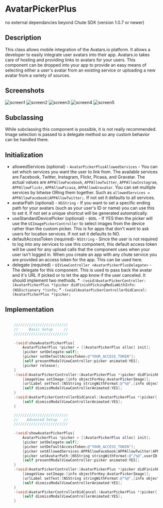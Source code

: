 AvatarPickerPlus
==============

no external dependancies beyond Chute SDK (version 1.0.7 or newer)

Description
-----------

This class allows mobile integration of the Avatars.io platform.  It allows a developer to easily integrate user avatars into their app.  Avatars.io takes care of hosting and providing links to avatars for your users.  This component can be dropped into your app to provide an easy means of selecting either a user's avatar from an existing service or uploading a new avatar from a variety of sources.

Screenshots
-----------
![screen1](https://github.com/chute/avatars-io-ios/raw/master/screenshots/APPC_1.PNG)
![screen2](https://github.com/chute/avatars-io-ios/raw/master/screenshots/APPC_2.PNG)
![screen3](https://github.com/chute/avatars-io-ios/raw/master/screenshots/APPC_3.PNG)
![screen4](https://github.com/chute/avatars-io-ios/raw/master/screenshots/APPC_4.PNG)
![screen5](https://github.com/chute/avatars-io-ios/raw/master/screenshots/APPC_5.PNG)

Subclassing
-----------

While subclassing this component is possible, it is not really recommended.  Image selection is passed to a delegate method so any custom behavior can be handled there.

Initialization
--------------

 *   allowedServices (optional) - `AvatarPickerPlusAllowedServices` - You can set which services you want the user to link from.  The available services are Facebook, Twitter, Instagram, Flickr, Picasa, and Gravatar.  The actual values are `APPAllowFacebook`, `APPAllowTwitter`, `APPAllowInstagram`, `APPAllowFlickr`, `APPAllowPicasa`, `APPAllowGravatar`.  You can set multiple services by bitwise ORing them together.  Such as `allowedServices = APPAllowFacebook|APPAllowTwitter;`.  If not set it defaults to all services.
 *   avatarPath (optional) - `NSString` - If you want to set a specific ending path for your avatars (such as your user's ID or name) you can use this to set it.  If not set a unique shortcut will be generated automatically.
 *   useStandardDevicePicker (optional) - `BOOL` - If YES then the picker will use the `UIImagePickerController` to select images from the device rather than the custom picker.  This is for apps that don't want to ask users for location services.  If not set it defaults to NO.
 *   defaultAccessToken (required)- `NSString` - Since the user is not required to log into any services to use this component, this default access token will be used for any upload calls that the component uses when your user isn't logged in.  When you create an app with any chute service you are provided an access token for the app.  This can be used here.
 *   delegate (required) - `UIViewController <AvatarPickerPlusDelegate>` - The delegate for this component.  This is used to pass back the avatar and it's URL if picked or to let the app know if the user canceled.  It should implement two methods.
    *  `-(void)AvatarPickerController:(AvatarPickerPlus *)picker didFinishPickingMediaWithInfo:(NSDictionary *)info;`
    *  `-(void)AvatarPickerControllerDidCancel:(AvatarPickerPlus *)picker;`


Implementation
--------------


```objective-c

	/////////////////////////
	//     Basic Setup     //
	/////////////////////////
	
    -(void)showAvatarPickerPlus{
    	AvatarPickerPlus *picker = [[AvatarPickerPlus alloc] init];
	    [picker setDelegate:self];
	    [picker setDefaultAccessToken:@"YOUR_ACCESS_TOKEN"];
	    [self presentModalViewController:picker animated:YES];
	    [picker release];
	}
	-(void)AvatarPickerController:(AvatarPickerPlus *)picker didFinishPickingMediaWithInfo:(NSDictionary *)info{
	    [imageView setImage:[info objectForKey:AvatarPickerImage]];
	    [urlLabel setText:[NSString stringWithFormat:@"%@",[info objectForKey:AvatarPickerURLString]]];
	    [self dismissModalViewControllerAnimated:YES];
	}
	-(void)AvatarPickerControllerDidCancel:(AvatarPickerPlus *)picker{
	    [self dismissModalViewControllerAnimated:YES];
	}

	/////////////////////////
	//    Advanced Setup   //
	/////////////////////////
	
    -(void)showAvatarPickerPlus{
    	AvatarPickerPlus *picker = [[AvatarPickerPlus alloc] init];
	    [picker setDelegate:self];
	    [picker setDefaultAccessToken:@"YOUR_ACCESS_TOKEN"];
    	[picker setAllowedServices:APPAllowFacebook|APPAllowTwitter|APPAllowGravatar];
    	[picker setAvatarPath:[NSString stringWithFormat:@"/%@",userID]]
	    [self presentModalViewController:picker animated:YES];
	}
	-(void)AvatarPickerController:(AvatarPickerPlus *)picker didFinishPickingMediaWithInfo:(NSDictionary *)info{
	    [imageView setImage:[info objectForKey:AvatarPickerImage]];
	    [urlLabel setText:[NSString stringWithFormat:@"%@",[info objectForKey:AvatarPickerURLString]]];
	    [self dismissModalViewControllerAnimated:YES];
	}
	-(void)AvatarPickerControllerDidCancel:(AvatarPickerPlus *)picker{
	    [self dismissModalViewControllerAnimated:YES];
	}
```

